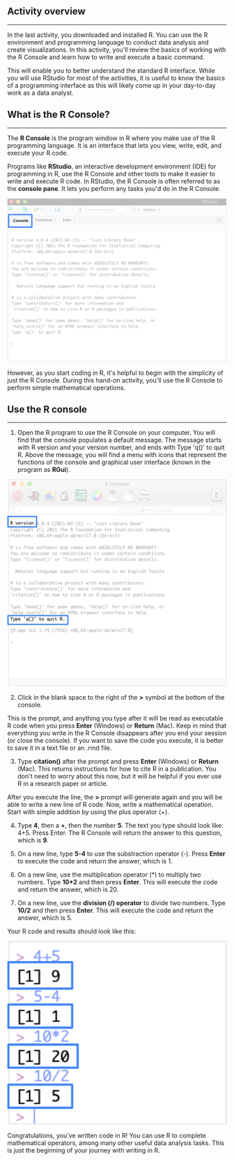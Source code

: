 ## Activity overview

<hr>

In the last activity, you downloaded and installed R. You can use the R environment and programming language to conduct data analysis and create visualizations. In this activity, you'll review the basics of working with the R Console and learn how to write and execute a basic command.

This will enable you to better understand the standard R interface. While you will use RStudio for most of the activities, it is useful to know the basics of a programming interface as this will likely come up in your day-to-day work as a data analyst.

## What is the R Console?

<hr>

The **R Console** is the program window in R where you make use of the R programming language. It is an interface that lets you view, write, edit, and execute your R code.

Programs like **RStudio**, an interactive development environment (IDE) for programming in R, use the R Console and other tools to make it easier to write and execute R code. In RStudio, the R Console is often referred to as the **console pane**. It lets you perform any tasks you'd do in the R Console.

![Console Pane](./Images/Console%20pane.jpg)

However, as you start coding in R, it's helpful to begin with the simplicity of just the R Console. During this hand-on activity, you'll use the R Console to perform simple mathematical operations.

## Use the R console

<hr>

1. Open the R program to use the R Console on your computer. You will find that the console populates a default message. The message starts with R version and your version number, and ends with Type 'q()' to quit R. Above the message, you will find a menu with icons that represent the functions of the console and graphical user interface (known in the program as **RGui**).

![R Console](./Images/R%20Console.jpg)

2. Click in the blank space to the right of the **>** symbol at the bottom of the console.

This is the prompt, and anything you type after it will be read as executable R code when you press **Enter** (Windows) or **Return** (Mac). Keep in mind that everything you write in the R Console disappears after you end your session (or close the console). If you want to save the code you execute, it is better to save it in a text file or an .rmd file.

3. Type **citation()** after the prompt and press **Enter** (Windows) or **Return** (Mac). This returns instructions for how to cite R in a publication. You don't need to worry about this now, but it will be helpful if you ever use R in a research paper or article.

After you execute the line, the **>** prompt will generate again and you will be able to write a new line of R code. Now, write a mathematical operation. Start with simple addition by using the plus operator (+).

4. Type **4**, then a **+**, then the number **5**. The text you type should look like: 4+5. Press Enter. The R Console will return the answer to this question, which is **9**.

5. On a new line, type **5-4** to use the substraction operator (-). Press **Enter** to execute the code and return the answer, which is 1.

6. On a new line, use the multiplication operator (*) to multiply two numbers. Type **10\*2** and then press **Enter**. This will execute the code and return the answer, which is 20.

7. On a new line, use the **division (/) operator** to divide two numbers. Type **10/2** and then press **Enter**. This will execute the code and return the answer, which is 5.

Your R code and results should look like this:

![Code on R Console](./Images/R%20console%20trial.jpg)

Congratulations, you've written code in R! You can use R to complete mathematical operators, among many other useful data analysis tasks. This is just the beginning of your journey with writing in R.